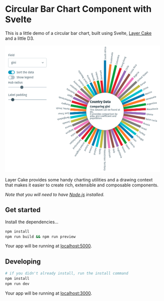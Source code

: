 # Circular Bar Chart Component with Svelte

This is a little demo of a circular bar chart, built using Svelte, [Layer Cake](https://layercake.graphics) and a little D3.

![Circular bar chart component](./static/circular-bar-chart-svelte.png)

Layer Cake provides some handy charting utilities and a drawing context that makes it easier to create rich, extensible and composable components.

_Note that you will need to have [Node.js](https://nodejs.org) installed._

## Get started

Install the dependencies...

```bash
npm install
npm run build && npm run preview
```

Your app will be running at [localhost:5000](http://localhost:5000).

## Developing

```sh
# if you didn't already install, run the install command
npm install
npm run dev
```

Your app will be running at [localhost:3000](http://localhost:3000).
